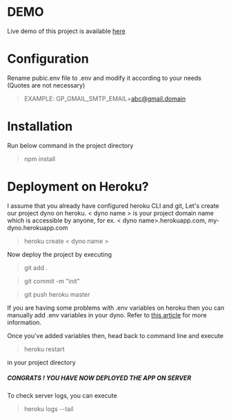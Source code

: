 

# DEMO
Live demo of this project is available [here](https://go-paperless.herokuapp.com/)
# Configuration
Rename pubic.env file to .env and modify it according to your needs (Quotes are not necessary)
>EXAMPLE:  GP_GMAIL_SMTP_EMAIL=abc@gmail.domain

# Installation
Run below command in the project directory
>npm install
# Deployment on Heroku?
I assume that you already have configured heroku CLI and git,
Let's create our project dyno on heroku. < dyno name > is your project domain name which is accessible by anyone, for ex. < dyno name>.herokuapp.com, my-dyno.herokuapp.com
>heroku create < dyno name >

Now deploy the project by executing
> git add .

> git commit -m "init"

> git push heroku master

If you are having some problems with .env variables on heroku then you can manually add .env variables in your dyno. Refer to [this article](https://devcenter.heroku.com/articles/config-vars) for more information.

Once you've added variables then, head back to command line and execute 
>heroku restart

in your project directory
##### CONGRATS ! YOU HAVE NOW DEPLOYED THE APP ON SERVER

To check server logs, you can execute
>heroku logs --tail
